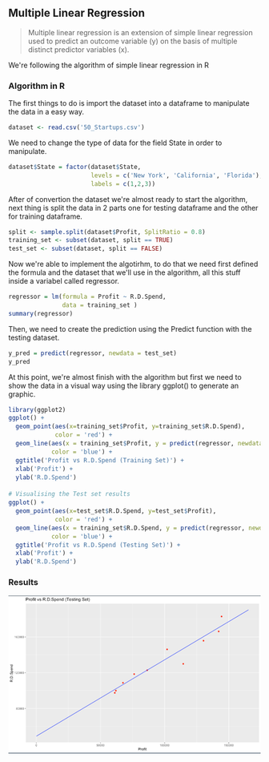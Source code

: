 ## Multiple Linear Regression

> Multiple linear regression is an extension of simple linear regression used to predict an outcome variable (y) on the basis of multiple distinct predictor variables (x).

We're following the algorithm of simple linear regression in R

### Algorithm in R

The first things to do is import the dataset into a dataframe to manipulate the data in a easy way.

```r
dataset <- read.csv('50_Startups.csv')
```

We need to change the type of data for the field State in order to manipulate.

```r
dataset$State = factor(dataset$State,
                       levels = c('New York', 'California', 'Florida'),
                       labels = c(1,2,3))
```

After of convertion the dataset we're almost ready to start the algorithm, next thing is split the data in 2 parts one for testing dataframe and the other for training dataframe.

```r
split <- sample.split(dataset$Profit, SplitRatio = 0.8)
training_set <- subset(dataset, split == TRUE)
test_set <- subset(dataset, split == FALSE)
```

Now we're able to implement the algotirhm, to do that we need first defined the formula and the dataset that we'll use in the algorithm, all this stuff inside a variabel called regressor.

```r
regressor = lm(formula = Profit ~ R.D.Spend,
               data = training_set )
summary(regressor)
```

Then, we need to create the prediction using the Predict function with the testing dataset.

```r
y_pred = predict(regressor, newdata = test_set)
y_pred
```

At this point, we're almost finish with the algorithm but first we need to show the data in a visual way using the library ggplot() to generate an graphic.

```r
library(ggplot2)
ggplot() +
  geom_point(aes(x=training_set$Profit, y=training_set$R.D.Spend),
             color = 'red') +
  geom_line(aes(x = training_set$Profit, y = predict(regressor, newdata = training_set)),
            color = 'blue') +
  ggtitle('Profit vs R.D.Spend (Training Set)') +
  xlab('Profit') +
  ylab('R.D.Spend')

# Visualising the Test set results
ggplot() +
  geom_point(aes(x=test_set$R.D.Spend, y=test_set$Profit),
             color = 'red') +
  geom_line(aes(x = training_set$R.D.Spend, y = predict(regressor, newdata = training_set)),
            color = 'blue') +
  ggtitle('Profit vs R.D.Spend (Testing Set)') +
  xlab('Profit') +
  ylab('R.D.Spend')
```

### Results

![Multiple-Linear-Regression](results.png)
